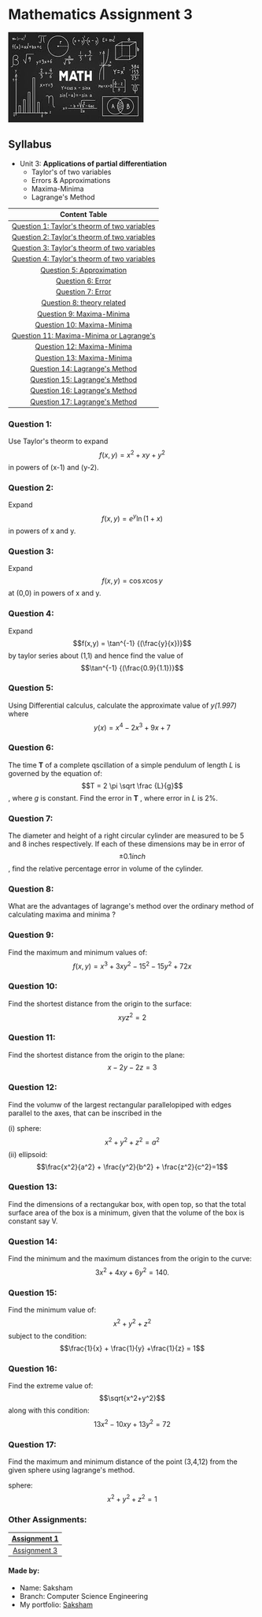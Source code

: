 # Mathematics Assignment 3

![](maths.jpeg)

## Syllabus

- Unit 3: __Applications of partial differentiation__
  -  Taylor's of two variables
  -  Errors & Approximations
  -  Maxima-Minima
  - Lagrange's Method

| Content Table |
|:-------:|
| [Question 1: Taylor's theorm of two variables](#question-1) |
| [Question 2: Taylor's theorm of two variables](#question-2) |
| [Question 3: Taylor's theorm of two variables](#question-3) |
| [Question 4: Taylor's theorm of two variables](#question-4) |
| [Question 5: Approximation](#question-5) |
| [Question 6: Error](#question-6) |
| [Question 7: Error](#question-7) |
| [Question 8: theory related](#question-8) |
| [Question 9: Maxima-Minima](#question-9) |
| [Question 10: Maxima-Minima](#question-10) |
| [Question 11: Maxima-Minima or Lagrange's](#question-11) |
| [Question 12: Maxima-Minima](#question-12) |
| [Question 13: Maxima-Minima](#question-13) |
| [Question 14: Lagrange's Method](#question-14) |
| [Question 15: Lagrange's Method](#question-15) |
| [Question 16: Lagrange's Method](#question-16) |
| [Question 17: Lagrange's Method](#question-17) |


### Question 1:

Use Taylor's theorm to expand $$f(x,y) = x^2 + xy + y^2$$ in powers of (x-1) and (y-2).



### Question 2:

Expand $$f(x,y) = e^y \ln (1+x)$$ in powers of x and y.

### Question 3: 

Expand $$f(x,y)= \cos{x} \cos{y}$$ at (0,0) in powers of x and y.

### Question 4:

Expand $$f(x,y) = \tan^{-1} {(\frac{y}{x})}$$ by taylor series about (1,1) and hence find the value of $$\tan^{-1} {(\frac{0.9}{1.1})}$$

### Question 5: 

Using Differential calculus, calculate the approximate value of _y(1.997)_ where $$y(x) = x^4 - 2x^3 + 9x +7$$

### Question 6: 

The time __T__ of a complete qscillation of a simple pendulum of length _L_ is governed by the equation of:
 $$T = 2 \pi \sqrt \frac {L}{g}$$ 
 , where _g_ is constant. Find the error in __T__ , where error in _L_ is 2%.

### Question 7: 

The diameter and height of a right circular cylinder are measured to be  5 and 8 inches respectively. If each of these dimensions may be in error of $$\pm 0.1 inch$$, find the relative percentage error in volume of the cylinder.

### Question 8:
What are the advantages of lagrange's method over the ordinary method of calculating maxima and minima ?

### Question 9: 

Find the maximum and minimum values of:
$$f(x,y)= x^3 + 3xy^2 -15^2 -15y^2 + 72x$$

### Question 10: 

Find the shortest distance from the origin to the surface:
$$xyz^2=2$$

### Question 11: 

Find the shortest distance from the origin to the plane: 
$$x-2y-2z=3$$

### Question 12: 

Find the volumw of the largest rectangular parallelopiped with edges parallel to the axes, that can be inscribed in the 

(i) sphere:
 $$x^2+y^2+z^2=a^2$$
(ii) ellipsoid:
 $$\frac{x^2}{a^2} + \frac{y^2}{b^2} + \frac{z^2}{c^2}=1$$

### Question 13: 

Find the dimensions of a rectangukar box, with open top, so that the total surface area of the box is a minimum, given that the volume of the box is constant say V.

### Question 14: 

Find the minimum and the maximum distances from the origin to the curve:
$$3x^2+4xy+6y^2=140.$$

### Question 15: 

Find the minimum value of:
$$x^2+y^2+z^2$$
subject to the condition: 
$$\frac{1}{x} + \frac{1}{y} +\frac{1}{z} = 1$$ 


### Question 16: 

Find the extreme value of:
$$\sqrt{x^2+y^2}$$
along with this condition:  
$$13x^2-10xy+13y^2=72$$

### Question 17: 

Find the maximum and minimum distance of the point (3,4,12) from the given sphere using lagrange's method.

sphere: 
$$x^2+y^2+z^2=1$$


### Other Assignments:

|[Assignment 1](https://saksham3736.github.io/mathematics/)|
|:---------------------------------------------------------:|
|[Assignment 3](https://saksham3736.github.io/mathematics2/)|

#### Made by:
- Name: Saksham
- Branch: Computer Science Engineering
- My portfolio: [Saksham](https://saksham3736.github.io)
